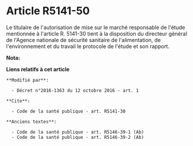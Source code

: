 # Article R5141-50

Le titulaire de l'autorisation de mise sur le marché responsable de l'étude mentionnée à l'article R. 5141-30 tient à la
disposition du directeur général de l'Agence nationale de sécurité sanitaire de l'alimentation, de l'environnement et du
travail le protocole de l'étude et son rapport.

**Nota:**



**Liens relatifs à cet article**

	**Modifié par**:

	  - Décret n°2016-1363 du 12 octobre 2016 - art. 1

	**Cite**:

	  - Code de la santé publique - art. R5141-30

	**Anciens textes**:

	  - Code de la santé publique - art. R5146-39-1 (Ab)
	  - Code de la santé publique - art. R5146-39-2 (Ab)
